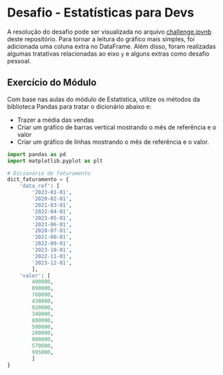 # Desafio - Estatísticas para Devs

A resolução do desafio pode ser visualizada no arquivo [challenge.ipynb](./challenge.ipynb) deste repositório. Para tornar a leitura do gráfico mais simples, foi adicionada uma coluna extra no DataFrame. Além disso, foram realizadas algumas tratativas relacionadas ao eixo `y` e alguns extras como desafio pessoal.

## Exercício do Módulo
Com base nas aulas do módulo de Estatística, utilize os métodos da biblioteca Pandas para tratar o dicionário abaixo e:
- Trazer a média das vendas
- Criar um gráfico de barras vertical mostrando o mês de referência e o valor
- Criar um gráfico de linhas mostrando o mês de referência e o valor.

```python
import pandas as pd
import matplotlib.pyplot as plt

# Dicionário de faturamento
dict_faturamento = {
    'data_ref': [
        '2023-01-01',
        '2020-02-01',
        '2021-03-01',
        '2022-04-01',
        '2023-05-01',
        '2023-06-01',
        '2020-07-01',
        '2021-08-01',
        '2022-09-01',
        '2023-10-01',
        '2022-11-01',
        '2023-12-01',
        ],
    'valor': [
        400000,
        890000,
        760000,
        430000,
        920000,
        340000,
        800000,
        500000,
        200000,
        900000,
        570000,
        995000,
        ]
}

```
